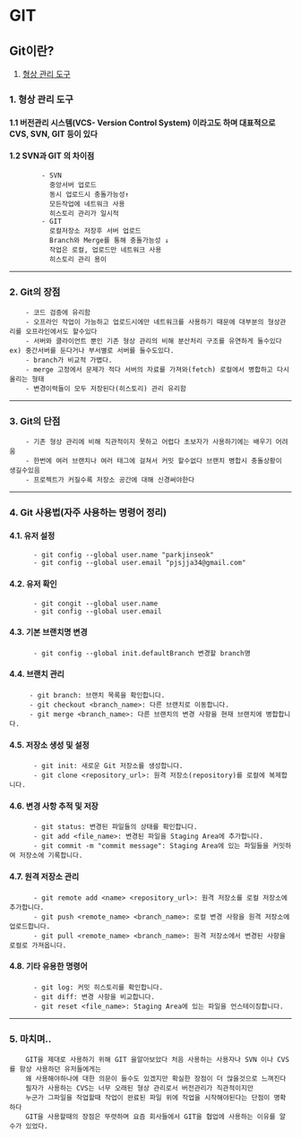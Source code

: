 # GIT
  ## Git이란?
  1. [형상 관리 도구](#1._형상_관리_도구)
### 1. 형상 관리 도구  
####    1.1 버전관리 시스템(VCS- Version Control System) 이라고도 하며 대표적으로 CVS, SVN, GIT 등이 있다
####    1.2 SVN과 GIT 의 차이점
```
        - SVN
          중앙서버 업로드
          동시 업로드시 충돌가능성↑
          모든작업에 네트워크 사용
          히스토리 관리가 일시적
        - GIT
          로컬저장소 저장후 서버 업로드
          Branch와 Merge를 통해 충돌가능성 ↓
          작업은 로컬, 업로드만 네트워크 사용
          히스토리 관리 용이
```
  ----------------

### 2. Git의 장점
```
    - 코드 검증에 유리함
    - 오프라인 작업이 가능하고 업로드시에만 네트워크를 사용하기 때문에 대부분의 형상관리를 오프라인에서도 할수있다
    - 서버와 클라이언트 뿐인 기존 형상 관리의 비해 분산처리 구조를 유연하게 둘수있다 ex) 중간서버를 둔다거나 부서별로 서버를 둘수도있다.
    - branch가 비교적 가볍다.
    - merge 고정에서 문제가 적다 서버의 자료를 가져와(fetch) 로컬에서 병합하고 다시 올리는 형태
    - 변경이력들이 모두 저장된다(히스토리) 관리 유리함
```
  ----------------

### 3. Git의 단점
```
    - 기존 형상 관리에 비해 직관적이지 못하고 어렵다 초보자가 사용하기에는 배우기 어려움
    - 한번에 여러 브랜치나 여러 태그에 걸쳐서 커밋 할수없다 브랜치 병합시 충돌상황이 생길수있음
    - 프로젝트가 커질수록 저장소 공간에 대해 신경써야한다
```
  ----------------

### 4. Git 사용법(자주 사용하는 명령어 정리)
 #### 4.1. 유저 설정 
```
      - git config --global user.name "parkjinseok"
      - git config --global user.email "pjsjja34@gmail.com"
```
#### 4.2. 유저 확인 
```
      - git congit --global user.name
      - git config --global user.email
```
#### 4.3. 기본 브랜치명 변경 
```
      - git config --global init.defaultBranch 변경할 branch명
```
#### 4.4. 브랜치 관리 
 ```
      - git branch: 브랜치 목록을 확인합니다.
      - git checkout <branch_name>: 다른 브랜치로 이동합니다.
      - git merge <branch_name>: 다른 브랜치의 변경 사항을 현재 브랜치에 병합합니다.
```
#### 4.5. 저장소 생성 및 설정 
```
      - git init: 새로운 Git 저장소를 생성합니다.
      - git clone <repository_url>: 원격 저장소(repository)를 로컬에 복제합니다.
```
#### 4.6. 변경 사항 추적 및 저장 
```
      - git status: 변경된 파일들의 상태를 확인합니다.
      - git add <file_name>: 변경된 파일을 Staging Area에 추가합니다.
      - git commit -m "commit message": Staging Area에 있는 파일들을 커밋하여 저장소에 기록합니다.
```
#### 4.7. 원격 저장소 관리
```
      - git remote add <name> <repository_url>: 원격 저장소를 로컬 저장소에 추가합니다.
      - git push <remote_name> <branch_name>: 로컬 변경 사항을 원격 저장소에 업로드합니다.
      - git pull <remote_name> <branch_name>: 원격 저장소에서 변경된 사항을 로컬로 가져옵니다.
```
#### 4.8. 기타 유용한 명령어 
```      
      - git log: 커밋 히스토리를 확인합니다.
      - git diff: 변경 사항을 비교합니다.
      - git reset <file_name>: Staging Area에 있는 파일을 언스테이징합니다.
```
  ----------------

### 5. 마치며..
```
    GIT을 제대로 사용하기 위해 GIT 을알아보았다 처음 사용하는 사용자나 SVN 이나 CVS를 항상 사용하던 유저들에게는
    왜 사용해야하나에 대한 의문이 들수도 있겠지만 확실한 장점이 더 많을것으로 느껴진다
    필자가 사용하는 CVS는 너무 오래된 형상 관리로서 버전관리가 직관적이지만
    누군가 그파일을 작업할때 작업이 완료된 파일 위에 작업을 시작해야된다는 단점이 명확하다
    GIT을 사용할때의 장점은 뚜렷하며 요즘 회사들에서 GIT을 협업에 사용하는 이유를 알수가 있었다.
```
